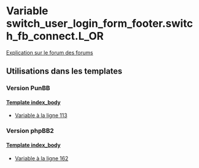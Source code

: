 # Variable switch_user_login_form_footer.switch_fb_connect.L_OR
[Explication sur le forum des forums](http://forum.forumactif.com/t294113-listing-des-variables#switch_user_login_form_footer.switch_fb_connect.L_OR)
## Utilisations dans les templates
### Version PunBB
#### [Template index_body](punbb/index_body.md)
* [Variable à la ligne 113](../punbb/index_body.tpl#L113)
### Version phpBB2
#### [Template index_body](subsilver/index_body.md)
* [Variable à la ligne 162](../subsilver/index_body.tpl#L162)